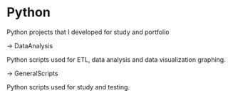 # Python
Python projects that I developed for study and portfolio

-> DataAnalysis

Python scripts used for ETL, data analysis and data visualization graphing.

-> GeneralScripts

Python scripts used for study and testing.